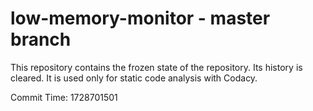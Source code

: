 # low-memory-monitor - master branch

This repository contains the frozen state of the repository.
Its history is cleared. It is used only for static code
analysis with Codacy.

Commit Time: 1728701501